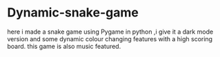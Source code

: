 # Dynamic-snake-game
here i made a snake game using Pygame in python ,i give it a dark mode version and some dynamic colour changing features with a high scoring board.
this game is also music featured.


